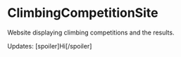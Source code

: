 # ClimbingCompetitionSite
Website displaying climbing competitions and the results.


Updates: 
[spoiler]Hi[/spoiler]
